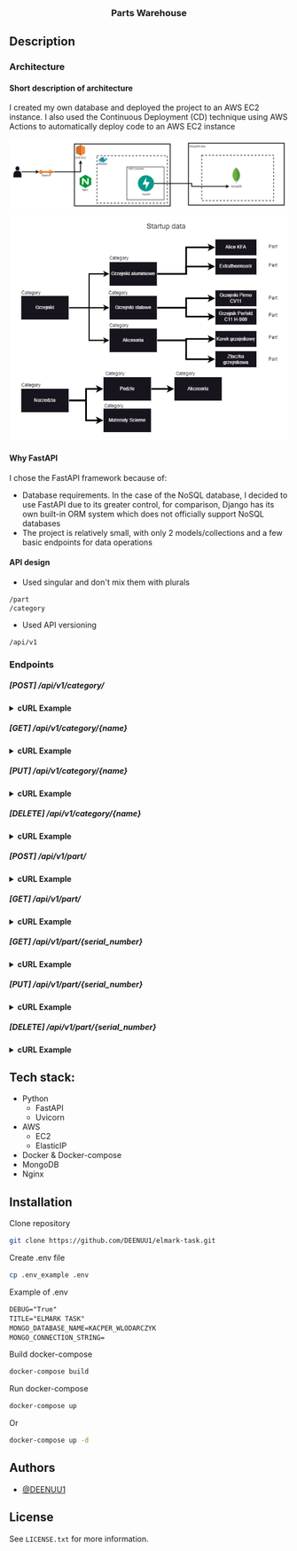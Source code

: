 
<br />
<div align="center">
  <h3 align="center">Parts Warehouse</h3>
</div>

## Description

### Architecture
#### Short description of architecture
I created my own database and deployed the project to an AWS EC2 instance. 
I also used the Continuous Deployment (CD) technique using AWS Actions to automatically deploy code to an AWS EC2 instance

<img src="assets/elmark-Strona-1.drawio.png" alt="architecture"/>
<img src="assets/elmark-Strona-2.drawio.png" alt="architecture"/>

#### Why FastAPI
I chose the FastAPI framework because of:
- Database requirements. In the case of the NoSQL database, I decided to use FastAPI due to its greater control, for comparison, Django has its own built-in ORM system which does not officially support NoSQL databases
- The project is relatively small, with only 2 models/collections and a few basic endpoints for data operations

#### API design
- Used singular and don't mix them with plurals 
```
/part
/category
```
- Used API versioning
```
/api/v1
```

### Endpoints

##### [POST] /api/v1/category/
<details>
  <summary><strong>cURL Example</strong></summary>

 cURL:
```
curl --location 'localhost:8000/api/v1/category/' \
--header 'Content-Type: application/json' \
--data '{
    "name": "Wiadra",
    "parent_name": "Metal"
}'
```

Response:
```
{
    "name": "Wiadra",
    "parent_name": "Metal"
}
```

</details>


##### [GET] /api/v1/category/{name}
<details>
  <summary><strong>cURL Example</strong></summary>
cURL:

```
curl --location 'localhost:8000/api/v1/category/Wiadra'
```

Response:
```
{
    "name": "Wiadra",
    "parent_name": "Metal"
}
```

</details>

##### [PUT] /api/v1/category/{name}
<details>
  <summary><strong>cURL Example</strong></summary>

cURL:
```
curl --location --request PUT 'localhost:8000/api/v1/category/Tools' \
--header 'Content-Type: application/json' \
--data '{
    "name": "Wiaderka"
}'
```

Response:
```
{
    "name": "Wiaderka",
    "parent_name": null
}
```
</details>


##### [DELETE] /api/v1/category/{name}
<details>
  <summary><strong>cURL Example</strong></summary>

cURL:
```
curl --location --request DELETE 'localhost:8000/api/v1/category/Wiadra'
```

Response:
```
{
    "message": "Category deleted successfully"
}
```
</details>


##### [POST] /api/v1/part/
<details>
  <summary><strong>cURL Example</strong></summary>

cURL:
```
curl --location 'localhost:8000/api/v1/part/' \
--header 'Content-Type: application/json' \
--data '{
  "serial_number": "aadasjadsadsadsb",
  "name": "Allen key",
  "description": "Some description for this part",
  "category": "Allen",
  "quantity": 5,
  "price": 25,
  "location": {
    "room": "Room11",
    "bookcase": "A",
    "shelf": "C1",
    "cuvette": "H",
    "column": 10,
    "row": 5
  }
}'
```

Response:
```
{
    "serial_number": "aadasjadsadsadsb",
    "name": "Allen key",
    "description": "Some description for this part",
    "category": "Allen",
    "quantity": 5,
    "price": 25.0,
    "location": {
        "room": "Room11",
        "bookcase": "A",
        "shelf": "C1",
        "cuvette": "H",
        "column": 10,
        "row": 5
    }
}
```
</details>


##### [GET] /api/v1/part/
<details>
  <summary><strong>cURL Example</strong></summary>

cURL:
```
curl --location 'localhost:8000/api/v1/part/?name=Allen&description=Some&category=Allen&serial_number=aa'
```

Response:
```
[
    {
        "serial_number": "aadasjadsadsadsb",
        "name": "Allen key",
        "description": "Some description for this part",
        "category": "Allen",
        "quantity": 5,
        "price": 25.0,
        "location": {
            "room": "Room11",
            "bookcase": "A",
            "shelf": "C1",
            "cuvette": "H",
            "column": 10,
            "row": 5
        }
    },
    {
        "serial_number": "aadasjadssssadsadsb",
        "name": "Allen key 2",
        "description": "Some description for this part",
        "category": "Allen",
        "quantity": 1,
        "price": 100.0,
        "location": {
            "room": "Room11",
            "bookcase": "Z",
            "shelf": "C1",
            "cuvette": "H",
            "column": 10,
            "row": 5
        }
    }
]
```
</details>


##### [GET] /api/v1/part/{serial_number}
<details>
  <summary><strong>cURL Example</strong></summary>

cURL:
```
curl --location 'localhost:8000/api/v1/part/aadasjadsadsadsb'
```

Response:
```
{
    "serial_number": "aadasjadsadsadsb",
    "name": "Allen key",
    "description": "Some description for this part",
    "category": "Allen",
    "quantity": 5,
    "price": 25.0,
    "location": {
        "room": "Room11",
        "bookcase": "A",
        "shelf": "C1",
        "cuvette": "H",
        "column": 10,
        "row": 5
    }
}
```
</details>

##### [PUT] /api/v1/part/{serial_number}
<details>
  <summary><strong>cURL Example</strong></summary>

cURL:
```
curl --location --request PUT 'localhost:8000/api/v1/part/aadasjadssssadsadsb' \
--header 'Content-Type: application/json' \
--data '{
    "serial_number": "aadasjadssssadsadsb",
    "name": "Allen key 123",
    "description": "Some description for this part",
    "category": "AllenTool",
    "quantity": 5,
    "price": 25.0,
    "location": {
        "room": "Room11",
        "bookcase": "A",
        "shelf": "C1",
        "cuvette": "H",
        "column": 10,
        "row": 5
    }
}'
```

Response:
```
{
    "serial_number": "aadasjadssssadsadsb",
    "name": "Allen key 123",
    "description": "Some description for this part",
    "category": "AllenTool",
    "quantity": 5,
    "price": 25.0,
    "location": {
        "room": "Room11",
        "bookcase": "A",
        "shelf": "C1",
        "cuvette": "H",
        "column": 10,
        "row": 5
    }
}
```
</details>

##### [DELETE] /api/v1/part/{serial_number}
<details>
  <summary><strong>cURL Example</strong></summary>

cURL:
```
curl --location --request DELETE 'localhost:8000/api/v1/part/newSerial123'
```

Response:
```
{
    "message": "Part deleted successfully"
}
```

</details>


## Tech stack:
- Python
  - FastAPI
  - Uvicorn
- AWS 
  - EC2
  - ElasticIP
- Docker & Docker-compose
- MongoDB
- Nginx

## Installation
Clone repository
```bash
git clone https://github.com/DEENUU1/elmark-task.git
```
Create .env file
```bash
cp .env_example .env
```

Example of .env
```txt 
DEBUG="True"
TITLE="ELMARK TASK"
MONGO_DATABASE_NAME=KACPER_WLODARCZYK
MONGO_CONNECTION_STRING=
```

Build docker-compose
```bash
docker-compose build
```

Run docker-compose
```bash
docker-compose up
```
Or
```bash
docker-compose up -d
```

## Authors

- [@DEENUU1](https://www.github.com/DEENUU1)

<!-- LICENSE -->

## License

See `LICENSE.txt` for more information.


